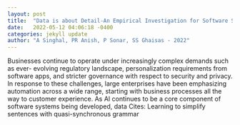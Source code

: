 ```yaml
---
layout: post
title:  "Data is about Detail-An Empirical Investigation for Software Systems with NLP at Core"
date:   2022-05-12 04:06:18 -0400
categories: jekyll update
author: "A Singhal, PR Anish, P Sonar, SS Ghaisas - 2022"
---
```

Businesses continue to operate under increasingly complex demands such as ever- evolving regulatory landscape, personalization requirements from software apps, and stricter governance with respect to security and privacy. In response to these challenges, large enterprises have been emphasizing automation across a wide range, starting with business processes all the way to customer experience. As AI continues to be a core component of software systems being developed, data Cites: Learning to simplify sentences with quasi-synchronous grammar